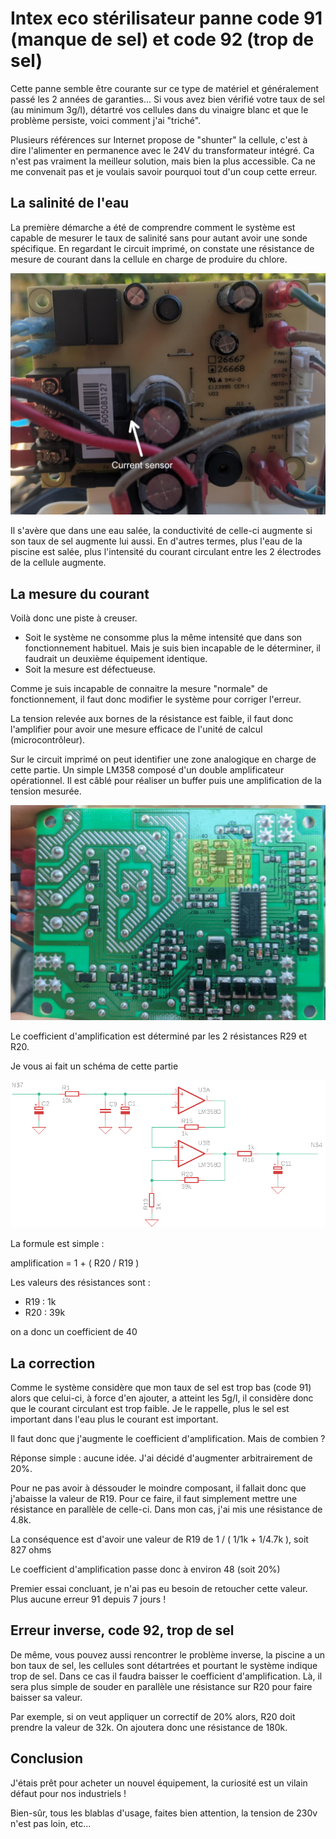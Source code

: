 # Intex eco stérilisateur panne code 91 (manque de sel) et code 92 (trop de sel)

Cette panne semble être courante sur ce type de matériel et généralement passé les 2 années de garanties...
Si vous avez bien vérifié votre taux de sel (au minimum 3g/l), détartré vos cellules dans du vinaigre blanc et que le problème persiste, voici comment j'ai "triché".

Plusieurs références sur Internet propose de "shunter" la cellule, c'est à dire l'alimenter en permanence avec le 24V du transformateur intégré. Ca n'est pas vraiment la meilleur solution, mais bien la plus accessible. Ca ne me convenait pas et je voulais savoir pourquoi tout d'un coup cette erreur.

## La salinité de l'eau
La première démarche a été de comprendre comment le système est capable de mesurer le taux de salinité sans pour autant avoir une sonde spécifique.
En regardant le circuit imprimé, on constate une résistance de mesure de courant dans la cellule en charge de produire du chlore.

![Current sensor](Intex-board-current-sensor.jpg)

Il s'avère que dans une eau salée, la conductivité de celle-ci augmente si son taux de sel augmente lui aussi. En d'autres termes, plus l'eau de la piscine est salée, plus l'intensité du courant circulant entre les 2 électrodes de la cellule augmente.

## La mesure du courant

Voilà donc une piste à creuser.
* Soit le système ne consomme plus la même intensité que dans son fonctionnement habituel. Mais je suis bien incapable de le déterminer, il faudrait un deuxième équipement identique.
* Soit la mesure est défectueuse.

Comme je suis incapable de connaitre la mesure "normale" de fonctionnement, il faut donc modifier le système pour corriger l'erreur.

La tension relevée aux bornes de la résistance est faible, il faut donc l'amplifier pour avoir une mesure efficace de l'unité de calcul (microcontrôleur).

Sur le circuit imprimé on peut identifier une zone analogique en charge de cette partie. Un simple LM358 composé d'un double amplificateur opérationnel. Il est câblé pour réaliser un buffer puis une amplification de la tension mesurée.

![Analog highlight](Intex-board-analog-highlight.jpg)

Le coefficient d'amplification est déterminé par les 2 résistances R29 et R20.

Je vous ai fait un schéma de cette partie

![Analog schematic](Intex-analog-schematic.png)

La formule est simple :

amplification = 1 + ( R20 / R19 )

Les valeurs des résistances sont :
* R19 : 1k
* R20 : 39k

on a donc un coefficient de 40

## La correction

Comme le système considère que mon taux de sel est trop bas (code 91) alors que celui-ci, à force d'en ajouter, a atteint les 5g/l, il considère donc que le courant circulant est trop faible. Je le rappelle, plus le sel est important dans l'eau plus le courant est important.

Il faut donc que j'augmente le coefficient d'amplification. Mais de combien ?

Réponse simple : aucune idée. J'ai décidé d'augmenter arbitrairement de 20%.

Pour ne pas avoir à déssouder le moindre composant, il fallait donc que j'abaisse la valeur de R19. Pour ce faire, il faut simplement mettre une résistance en parallèle de celle-ci. Dans mon cas, j'ai mis une résistance de 4.8k.

La conséquence est d'avoir une valeur de R19 de 1 / ( 1/1k + 1/4.7k ), soit 827 ohms

Le coefficient d'amplification passe donc à environ 48 (soit 20%)

Premier essai concluant, je n'ai pas eu besoin de retoucher cette valeur. Plus aucune erreur 91 depuis 7 jours !

## Erreur inverse, code 92, trop de sel

De même, vous pouvez aussi rencontrer le problème inverse, la piscine a un bon taux de sel, les cellules sont détartrées et pourtant le système indique trop de sel. Dans ce cas il faudra baisser le coefficient d'amplification. Là, il sera plus simple de souder en parallèle une résistance sur R20 pour faire baisser sa valeur.

Par exemple, si on veut appliquer un correctif de 20% alors, R20 doit prendre la valeur de 32k. On ajoutera donc une résistance de 180k.

## Conclusion

J'étais prêt pour acheter un nouvel équipement, la curiosité est un vilain défaut pour nos industriels !

Bien-sûr, tous les blablas d'usage, faites bien attention, la tension de 230v n'est pas loin, etc...